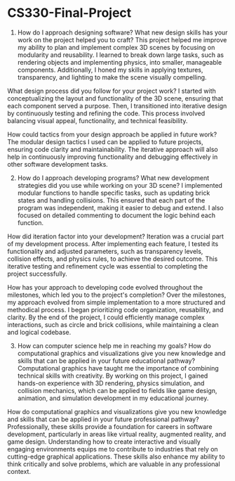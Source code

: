# CS330-Final-Project

1. How do I approach designing software?
What new design skills has your work on the project helped you to craft?
This project helped me improve my ability to plan and implement complex 3D scenes by focusing on modularity and reusability. I learned to break down large tasks, such as rendering objects and implementing physics, into smaller, manageable components. Additionally, I honed my skills in applying textures, transparency, and lighting to make the scene visually compelling.

What design process did you follow for your project work?
I started with conceptualizing the layout and functionality of the 3D scene, ensuring that each component served a purpose. Then, I transitioned into iterative design by continuously testing and refining the code. This process involved balancing visual appeal, functionality, and technical feasibility.

How could tactics from your design approach be applied in future work?
The modular design tactics I used can be applied to future projects, ensuring code clarity and maintainability. The iterative approach will also help in continuously improving functionality and debugging effectively in other software development tasks.

2. How do I approach developing programs?
What new development strategies did you use while working on your 3D scene?
I implemented modular functions to handle specific tasks, such as updating brick states and handling collisions. This ensured that each part of the program was independent, making it easier to debug and extend. I also focused on detailed commenting to document the logic behind each function.

How did iteration factor into your development?
Iteration was a crucial part of my development process. After implementing each feature, I tested its functionality and adjusted parameters, such as transparency levels, collision effects, and physics rules, to achieve the desired outcome. This iterative testing and refinement cycle was essential to completing the project successfully.

How has your approach to developing code evolved throughout the milestones, which led you to the project's completion?
Over the milestones, my approach evolved from simple implementation to a more structured and methodical process. I began prioritizing code organization, reusability, and clarity. By the end of the project, I could efficiently manage complex interactions, such as circle and brick collisions, while maintaining a clean and logical codebase.

3. How can computer science help me in reaching my goals?
How do computational graphics and visualizations give you new knowledge and skills that can be applied in your future educational pathway?
Computational graphics have taught me the importance of combining technical skills with creativity. By working on this project, I gained hands-on experience with 3D rendering, physics simulation, and collision mechanics, which can be applied to fields like game design, animation, and simulation development in my educational journey.

How do computational graphics and visualizations give you new knowledge and skills that can be applied in your future professional pathway?
Professionally, these skills provide a foundation for careers in software development, particularly in areas like virtual reality, augmented reality, and game design. Understanding how to create interactive and visually engaging environments equips me to contribute to industries that rely on cutting-edge graphical applications. These skills also enhance my ability to think critically and solve problems, which are valuable in any professional context.
